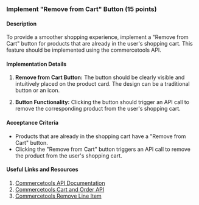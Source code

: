 ### Implement "Remove from Cart" Button (15 points)

#### Description

To provide a smoother shopping experience, implement a "Remove from Cart" button for products that are already in the user's shopping cart. This feature should be implemented using the commercetools API.

#### Implementation Details

1. **Remove from Cart Button:** The button should be clearly visible and intuitively placed on the product card. The design can be a traditional button or an icon.

2. **Button Functionality:** Clicking the button should trigger an API call to remove the corresponding product from the user's shopping cart.

#### Acceptance Criteria

- Products that are already in the shopping cart have a "Remove from Cart" button.
- Clicking the "Remove from Cart" button triggers an API call to remove the product from the user's shopping cart.

#### Useful Links and Resources

1. [Commercetools API Documentation](https://docs.commercetools.com/api)
2. [Commercetools Cart and Order API](https://docs.commercetools.com/api/projects/carts)
3. [Commercetools Remove Line Item](https://docs.commercetools.com/api/projects/carts#remove-lineitem)
